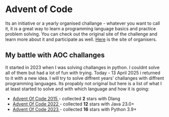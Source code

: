 # Advent of Code
<p>Its an initiative or a yearly organised challange - whatever you want to call it, it is a great way to learn a programming language basics and practice problem solving. You can check out the original site of the challenge and learn more about it and participate as well. <a href ="https://adventofcode.com/">Here</a> is the site of organisers.</p>

## My battle with AOC challanges
<p> It started in 2023 when I was solving challanges in python. I couldnt solve all of them but had a lot of fun with trying. Today - 13 April 2025 i returned to it with a new idea. I will try to solve diffrent years' challanges with diffrent programming languages. Its propably not original but here is a list of what I at least started to solve and with which language and how it is going:</p>

<ul>
  <li> <a href=https://adventofcode.com/2015> Advent Of Code 2015 </a> - collected <strong>2</strong> stars with Dlang </li>
  <li> <a href=https://adventofcode.com/2022> Advent Of Code 2022 </a> - collected <strong>12</strong> stars with Java 23.0+ </li>
  <li> <a href=https://adventofcode.com/2023> Advent Of Code 2023 </a> - collected <strong>16</strong> stars with Python 3.9+ </li>
</ul>
